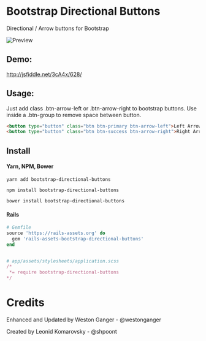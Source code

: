 Bootstrap Directional Buttons
=======================

Directional / Arrow buttons for Bootstrap

![Preview](https://raw.githubusercontent.com/westonganger/bootstrap-directional-buttons/master/preview.png)

## Demo: 
http://jsfiddle.net/3cA4x/628/


## Usage:
Just add class .btn-arrow-left or .btn-arrow-right to bootstrap buttons. Use inside a .btn-group to remove space between button.

```HTML
<button type="button" class="btn btn-primary btn-arrow-left">Left Arrow Button</button>
<button type="button" class="btn btn-success btn-arrow-right">Right Arrow Button</button>
```


## Install

#### Yarn, NPM, Bower
```
yarn add bootstrap-directional-buttons

npm install bootstrap-directional-buttons

bower install bootstrap-directional-buttons
```

#### Rails
```ruby
# Gemfile
source 'https://rails-assets.org' do
  gem 'rails-assets-bootstrap-directional-buttons'
end


# app/assets/stylesheets/application.scss
/*
 *= require bootstrap-directional-buttons
*/
```

# Credits

Enhanced and Updated by Weston Ganger - @westonganger

Created by Leonid Komarovsky - @shpoont
